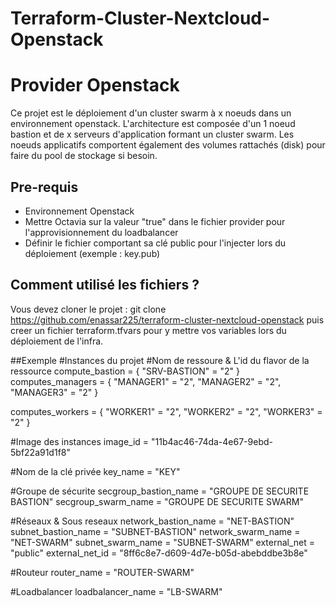 # Terraform-Cluster-Nextcloud-Openstack
# Provider Openstack

Ce projet est le déploiement d'un cluster swarm à x noeuds dans un environnement openstack. L'architecture est composée d'un 1 noeud bastion et de x serveurs d'application formant un cluster swarm. Les noeuds applicatifs comportent également des volumes rattachés (disk) pour faire du pool de stockage si besoin.

## Pre-requis

* Environnement Openstack
* Mettre Octavia sur la valeur "true" dans le fichier provider pour l'approvisionnement du loadbalancer
* Définir le fichier comportant sa clé public pour l'injecter lors du déploiement (exemple : key.pub)

## Comment utilisé les fichiers ?

Vous devez cloner le projet : git clone https://github.com/enassar225/terraform-cluster-nextcloud-openstack puis creer un fichier terraform.tfvars pour y mettre vos variables lors du déploiement de l'infra.

##Exemple
#Instances du projet
#Nom de ressoure & L'id du flavor de la ressource
compute_bastion = {
  "SRV-BASTION" = "2"
}
computes_managers = {
  "MANAGER1" = "2",
  "MANAGER2" = "2",
  "MANAGER3" = "2"
}

computes_workers = {
  "WORKER1" = "2",
  "WORKER2" = "2",
  "WORKER3" = "2"
}

#Image des instances
image_id = "11b4ac46-74da-4e67-9ebd-5bf22a91d1f8"

#Nom de la clé privée
key_name = "KEY"


#Groupe de sécurite
secgroup_bastion_name = "GROUPE DE SECURITE BASTION"
secgroup_swarm_name   = "GROUPE DE SECURITE SWARM"

#Réseaux & Sous reseaux
network_bastion_name = "NET-BASTION"
subnet_bastion_name  = "SUBNET-BASTION"
network_swarm_name   = "NET-SWARM"
subnet_swarm_name    = "SUBNET-SWARM"
external_net         = "public"
external_net_id      = "8ff6c8e7-d609-4d7e-b05d-abebddbe3b8e"

#Routeur
router_name = "ROUTER-SWARM"

#Loadbalancer
loadbalancer_name = "LB-SWARM"


